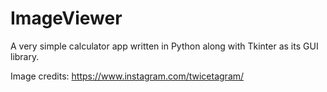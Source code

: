 # ImageViewer
A very simple calculator app written in Python along with Tkinter as its GUI library.

Image credits: https://www.instagram.com/twicetagram/
